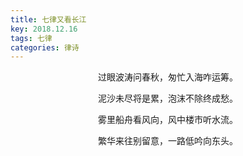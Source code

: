 ```yaml
---
title: 七律又看长江
key: 2018.12.16
tags: 七律
categories: 律诗
---
```


<p align="center">过眼波涛问春秋，匆忙入海咋运筹。
</p>
<p align="center">泥沙未尽将是累，泡沫不除终成愁。
</p>
<p align="center">雾里船舟看风向，风中楼市听水流。
</p>
<p align="center">繁华来往别留意，一路低吟向东头。
</p>
<p align="center"></br>
</p>
